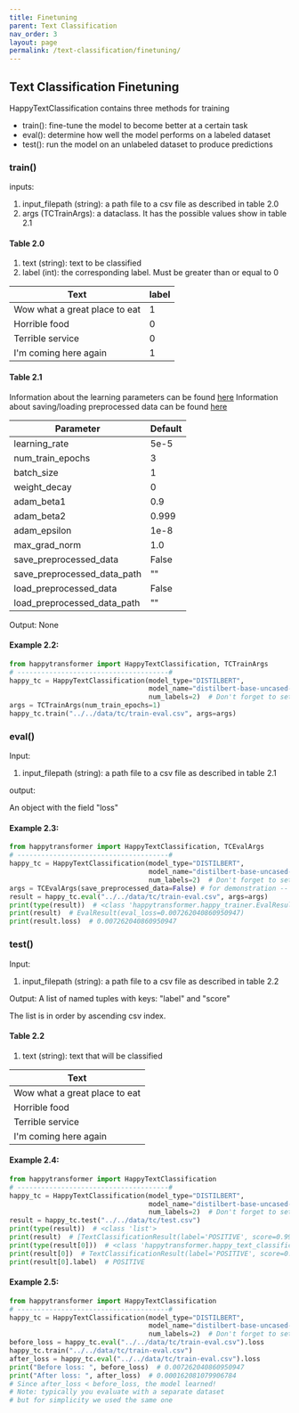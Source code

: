 ```yaml
---
title: Finetuning
parent: Text Classification
nav_order: 3
layout: page
permalink: /text-classification/finetuning/
---
```


## Text Classification Finetuning 

HappyTextClassification contains three methods for training 
- train(): fine-tune the model to become better at a certain task
- eval(): determine how well the model performs on a labeled dataset
- test(): run the model on an unlabeled dataset to produce predictions  

### train()

inputs: 
1. input_filepath (string): a path file to a csv file as described in table 2.0
2. args (TCTrainArgs): a dataclass. It has the possible values show in table 2.1

#### Table 2.0

1. text (string): text to be classified 
2. label (int): the corresponding label. Must be greater than or equal to 0

| Text                          | label |
|-------------------------------|-------|
| Wow what a great place to eat | 1     |
| Horrible food                 | 0     |
| Terrible service              | 0     |
| I'm coming here again         | 1     |


#### Table 2.1
Information about the learning parameters can be found [here](/learning-parameters/)
Information about saving/loading preprocessed data can be found [here](/save-load-data/)

| Parameter                     |Default|
|-------------------------------|-------|
| learning_rate                 | 5e-5  |
| num_train_epochs              | 3     |
| batch_size                    | 1     |
| weight_decay                  | 0     |
| adam_beta1                    | 0.9   |
| adam_beta2                    | 0.999 |
| adam_epsilon                  | 1e-8  |
| max_grad_norm                 | 1.0   |
| save_preprocessed_data        | False |
| save_preprocessed_data_path   | ""    |
| load_preprocessed_data        | False |
| load_preprocessed_data_path   | ""    |
 
Output: None

#### Example 2.2:
```python
from happytransformer import HappyTextClassification, TCTrainArgs
# --------------------------------------#
happy_tc = HappyTextClassification(model_type="DISTILBERT",
                                   model_name="distilbert-base-uncased-finetuned-sst-2-english",
                                   num_labels=2)  # Don't forget to set num_labels! 
args = TCTrainArgs(num_train_epochs=1)
happy_tc.train("../../data/tc/train-eval.csv", args=args)

```

### eval()
Input:
1. input_filepath (string): a path file to a csv file as described in table 2.1

output:

An object with the field "loss"

#### Example 2.3:
```python
from happytransformer import HappyTextClassification, TCEvalArgs
# --------------------------------------#
happy_tc = HappyTextClassification(model_type="DISTILBERT",
                                   model_name="distilbert-base-uncased-finetuned-sst-2-english",
                                   num_labels=2)  # Don't forget to set num_labels!
args = TCEvalArgs(save_preprocessed_data=False) # for demonstration -- not needed 
result = happy_tc.eval("../../data/tc/train-eval.csv", args=args)
print(type(result))  # <class 'happytransformer.happy_trainer.EvalResult'>
print(result)  # EvalResult(eval_loss=0.007262040860950947)
print(result.loss)  # 0.007262040860950947

```

### test()
Input:
1. input_filepath (string): a path file to a csv file as described in table 2.2

Output: A list of named tuples with keys: "label" and "score"

The list is in order by ascending csv index. 

#### Table 2.2

1. text (string): text that will be classified  

| Text                          |
|-------------------------------|
| Wow what a great place to eat |
| Horrible food                 |
| Terrible service              |
| I'm coming here again         |


#### Example 2.4:
```python
from happytransformer import HappyTextClassification
# --------------------------------------#
happy_tc = HappyTextClassification(model_type="DISTILBERT",
                                   model_name="distilbert-base-uncased-finetuned-sst-2-english",
                                   num_labels=2)  # Don't forget to set num_labels!
result = happy_tc.test("../../data/tc/test.csv")
print(type(result))  # <class 'list'>
print(result)  # [TextClassificationResult(label='POSITIVE', score=0.9998401999473572), TextClassificationResult(label='LABEL_0', score=0.9772131443023682)...
print(type(result[0]))  # <class 'happytransformer.happy_text_classification.TextClassificationResult'>
print(result[0])  # TextClassificationResult(label='POSITIVE', score=0.9998401999473572)
print(result[0].label)  # POSITIVE


```


#### Example 2.5:
```python
from happytransformer import HappyTextClassification
# --------------------------------------#
happy_tc = HappyTextClassification(model_type="DISTILBERT",
                                   model_name="distilbert-base-uncased-finetuned-sst-2-english",
                                   num_labels=2)  # Don't forget to set num_labels!
before_loss = happy_tc.eval("../../data/tc/train-eval.csv").loss
happy_tc.train("../../data/tc/train-eval.csv")
after_loss = happy_tc.eval("../../data/tc/train-eval.csv").loss
print("Before loss: ", before_loss)  # 0.007262040860950947
print("After loss: ", after_loss)  # 0.000162081079906784
# Since after_loss < before_loss, the model learned!
# Note: typically you evaluate with a separate dataset
# but for simplicity we used the same one

```

